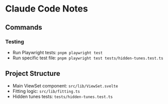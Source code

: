 # Claude Code Notes

## Commands

### Testing

- Run Playwright tests: `pnpm playwright test`
- Run specific test file: `pnpm playwright test tests/hidden-tunes.test.ts`

## Project Structure

- Main ViewSet component: `src/lib/ViewSet.svelte`
- Fitting logic: `src/lib/fitting.ts`
- Hidden tunes tests: `tests/hidden-tunes.test.ts`
